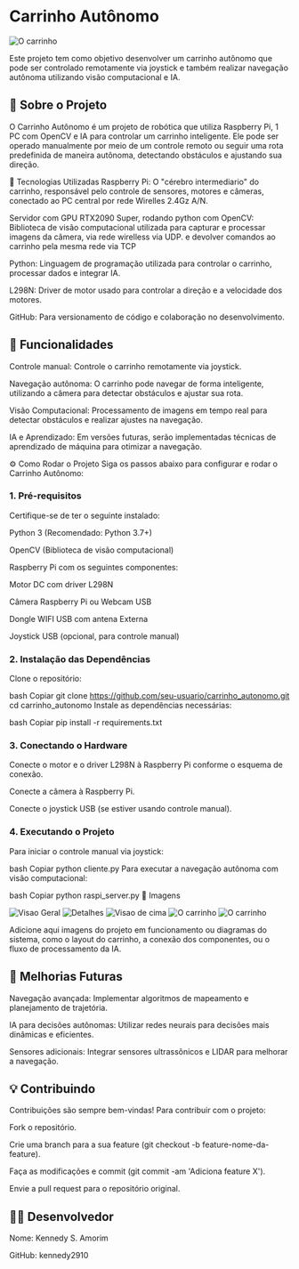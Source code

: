 # Carrinho Autônomo
![O carrinho](./fotos/O%20carrinho.png)

Este projeto tem como objetivo desenvolver um carrinho autônomo que pode ser controlado remotamente via joystick e também realizar navegação autônoma utilizando visão computacional e IA.

 ## 🚗 Sobre o Projeto
O Carrinho Autônomo é um projeto de robótica que utiliza Raspberry Pi,  1 PC com OpenCV e IA para controlar um carrinho inteligente. Ele pode ser operado manualmente por meio de um controle remoto ou seguir uma rota predefinida de maneira autônoma, detectando obstáculos e ajustando sua direção.

🔧 Tecnologias Utilizadas
Raspberry Pi: O "cérebro intermediario" do carrinho, responsável pelo controle de sensores, motores e câmeras, conectado ao PC central por rede Wirelles 2.4Gz A/N.

Servidor com GPU RTX2090 Super, rodando python com OpenCV: Biblioteca de visão computacional utilizada para capturar e processar imagens da câmera, via rede wirelless via UDP. e devolver comandos ao carrinho pela mesma rede via TCP 

Python: Linguagem de programação utilizada para controlar o carrinho, processar dados e integrar IA.

L298N: Driver de motor usado para controlar a direção e a velocidade dos motores.

GitHub: Para versionamento de código e colaboração no desenvolvimento.

## 🎯 Funcionalidades
Controle manual: Controle o carrinho remotamente via joystick.

Navegação autônoma: O carrinho pode navegar de forma inteligente, utilizando a câmera para detectar obstáculos e ajustar sua rota.

Visão Computacional: Processamento de imagens em tempo real para detectar obstáculos e realizar ajustes na navegação.

IA e Aprendizado: Em versões futuras, serão implementadas técnicas de aprendizado de máquina para otimizar a navegação.

⚙️ Como Rodar o Projeto
Siga os passos abaixo para configurar e rodar o Carrinho Autônomo:

### 1. Pré-requisitos
Certifique-se de ter o seguinte instalado:

Python 3 (Recomendado: Python 3.7+)

OpenCV (Biblioteca de visão computacional)

Raspberry Pi com os seguintes componentes:

Motor DC com driver L298N

Câmera Raspberry Pi ou Webcam USB

Dongle WIFI USB com antena Externa

Joystick USB (opcional, para controle manual)

### 2. Instalação das Dependências
Clone o repositório:

bash
Copiar
git clone https://github.com/seu-usuario/carrinho_autonomo.git
cd carrinho_autonomo
Instale as dependências necessárias:

bash
Copiar
pip install -r requirements.txt
### 3. Conectando o Hardware
Conecte o motor e o driver L298N à Raspberry Pi conforme o esquema de conexão.

Conecte a câmera à Raspberry Pi.

Conecte o joystick USB (se estiver usando controle manual).

### 4. Executando o Projeto
Para iniciar o controle manual via joystick:

bash
Copiar
python cliente.py
Para executar a navegação autônoma com visão computacional:

bash
Copiar
python raspi_server.py
📸 Imagens

![Visao Geral](./fotos/IMG_0146.jpg)
![Detalhes](./fotos/IMG_0147.jpg)
![Visao de cima](./fotos/IMG_0148.jpg)
![O carrinho](./fotos/O%20carrinho.png)
![O carrinho](./fotos/IMG_20250706_203533.jpg)

Adicione aqui imagens do projeto em funcionamento ou diagramas do sistema, como o layout do carrinho, a conexão dos componentes, ou o fluxo de processamento da IA.

## 🚀 Melhorias Futuras
Navegação avançada: Implementar algoritmos de mapeamento e planejamento de trajetória.

IA para decisões autônomas: Utilizar redes neurais para decisões mais dinâmicas e eficientes.

Sensores adicionais: Integrar sensores ultrassônicos e LIDAR para melhorar a navegação.

## 💡 Contribuindo
Contribuições são sempre bem-vindas! Para contribuir com o projeto:

Fork o repositório.

Crie uma branch para a sua feature (git checkout -b feature-nome-da-feature).

Faça as modificações e commit (git commit -am 'Adiciona feature X').

Envie a pull request para o repositório original.

## 👨‍💻 Desenvolvedor
Nome: Kennedy S. Amorim

GitHub: kennedy2910

